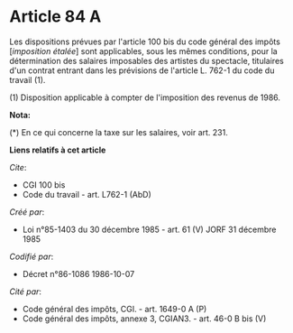 # Article 84 A

Les dispositions prévues par l'article 100 bis du code général des impôts [*imposition étalée*] sont applicables, sous les
mêmes conditions, pour la détermination des salaires imposables des artistes du spectacle, titulaires d'un contrat entrant
dans les prévisions de l'article L. 762-1 du code du travail (1).

(1) Disposition applicable à compter de l'imposition des revenus de 1986.

**Nota:**

(*) En ce qui concerne la taxe sur les salaires, voir art. 231.

**Liens relatifs à cet article**

_Cite_:

  - CGI 100 bis
  - Code du travail - art. L762-1 (AbD)

_Créé par_:

  - Loi n°85-1403 du 30 décembre 1985 - art. 61 (V) JORF 31 décembre 1985

_Codifié par_:

  - Décret n°86-1086 1986-10-07

_Cité par_:

  - Code général des impôts, CGI. - art. 1649-0 A (P)
  - Code général des impôts, annexe 3, CGIAN3. - art. 46-0 B bis (V)
